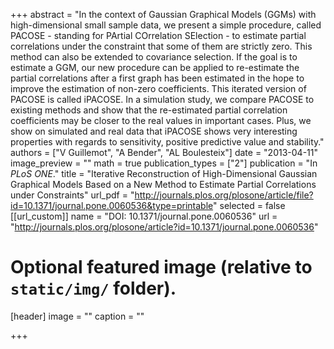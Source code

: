 +++
abstract = "In the context of Gaussian Graphical Models (GGMs) with high-dimensional small sample data, we present a simple procedure, called PACOSE - standing for PArtial COrrelation SElection - to estimate partial correlations under the constraint that some of them are strictly zero. This method can also be extended to covariance selection. If the goal is to estimate a GGM, our new procedure can be applied to re-estimate the partial correlations after a first graph has been estimated in the hope to improve the estimation of non-zero coefficients. This iterated version of PACOSE is called iPACOSE. In a simulation study, we compare PACOSE to existing methods and show that the re-estimated partial correlation coefficients may be closer to the real values in important cases. Plus, we show on simulated and real data that iPACOSE shows very interesting properties with regards to sensitivity, positive predictive value and stability."
authors = ["V Guillemot", "A Bender", "AL Boulesteix"]
date = "2013-04-11"
image_preview = ""
math = true
publication_types = ["2"]
publication = "In *PLoS ONE*."
title = "Iterative Reconstruction of High-Dimensional Gaussian Graphical Models Based on a New Method to Estimate Partial Correlations under Constraints"
url_pdf = "http://journals.plos.org/plosone/article/file?id=10.1371/journal.pone.0060536&type=printable"
selected = false
[[url_custom]]
name = "DOI: 10.1371/journal.pone.0060536"
url = "http://journals.plos.org/plosone/article?id=10.1371/journal.pone.0060536"

# Optional featured image (relative to `static/img/` folder).
[header]
image = ""
caption = ""

+++

